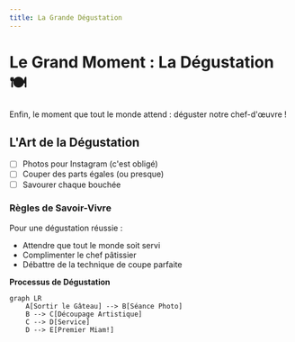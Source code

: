 ```yaml
---
title: La Grande Dégustation
---
```


# Le Grand Moment : La Dégustation 🍽️

Enfin, le moment que tout le monde attend : déguster notre chef-d'œuvre !

## L'Art de la Dégustation
- [ ] Photos pour Instagram (c'est obligé)
- [ ] Couper des parts égales (ou presque)
- [ ] Savourer chaque bouchée

### Règles de Savoir-Vivre
Pour une dégustation réussie :
- Attendre que tout le monde soit servi
- Complimenter le chef pâtissier
- Débattre de la technique de coupe parfaite

**Processus de Dégustation**
```mermaid
graph LR
    A[Sortir le Gâteau] --> B[Séance Photo]
    B --> C[Découpage Artistique]
    C --> D[Service]
    D --> E[Premier Miam!]
```

